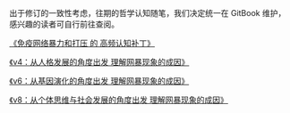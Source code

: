 出于修订的一致性考虑，往期的哲学认知随笔，我们决定统一在 GitBook 维护，感兴趣的读者可自行前往查阅。

[《免疫网络暴力和打压 的 高频认知补丁》](https://kunminx.gitbook.io/deep-thinking/past/pua-immunity)

[《v4：从人格发展的角度出发 理解网暴现象的成因》](https://kunminx.gitbook.io/deep-thinking/past/wechat-tiktok)

[《v6：从基因演化的角度出发 理解网暴现象的成因》](https://kunminx.gitbook.io/deep-thinking/imagine)

[《v8：从个体思维与社会发展的角度出发 理解网暴现象的成因》](https://kunminx.gitbook.io/deep-thinking/)

